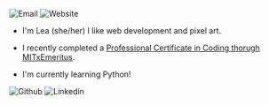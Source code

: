 ![Email](https://img.shields.io/badge/Email-LeaJpg%40proton.me-%23efaefc?style=flat-square&logo=protonmail&logoColor=white&link=mailto%3Aleajpg%40protonmail.me)
![Website](https://img.shields.io/badge/Website-LeaJpg.dev-pink?style=flat-square&link=https%3A%2F%2Fleajpg.dev)

- I'm Lea (she/her) I like web development and pixel art.

- I recently completed a [Professional Certificate in Coding thorugh MITxEmeritus](https://certificates.emeritus.org/b026522d-3f48-4541-8c6a-9c2b5c505b82#gs.8phabv).

- I'm currently learning Python! 

![Github](https://img.shields.io/badge/Github-black?style=flat-square&logo=github&link=https%3A%2F%2Fgithub.com%2Fleajpg)
![Linkedin](https://img.shields.io/badge/Linkedin-%238dc4e3?style=flat-square&logo=linkedin&link=https%3A%2F%2Fwww.linkedin.com%2Fin%2Fleaciarcia%2F)

